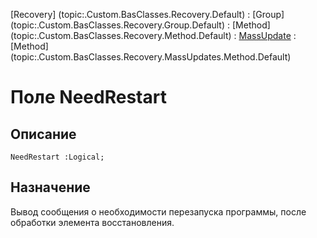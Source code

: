 ﻿---
Link: .Recovery.MassUpdates.Method.@NeedRestart
---

[Recovery]  (topic:.Custom.BasClasses.Recovery.Default) :
[Group]     (topic:.Custom.BasClasses.Recovery.Group.Default) :
[Method]    (topic:.Custom.BasClasses.Recovery.Method.Default) :
[MassUpdate](topic:.Custom.BasClasses.Recovery.MassUpdates.Default) :
[Method]    (topic:.Custom.BasClasses.Recovery.MassUpdates.Method.Default)

# Поле NeedRestart

## Описание

    NeedRestart :Logical;

## Назначение

Вывод сообщения о необходимости перезапуска программы, после обработки элемента восстановления.